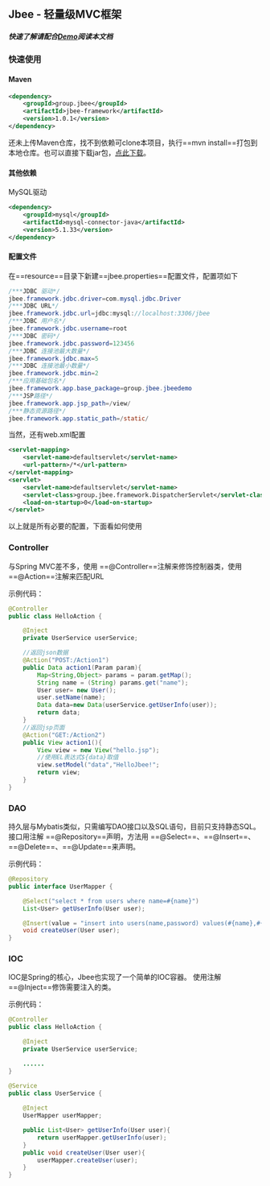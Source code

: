 ## Jbee -  轻量级MVC框架

##### 快速了解请配合[Demo](https://github.com/emmmhby/Jbeedemo)阅读本文档

### 快速使用

#### Maven
```XML
<dependency>
    <groupId>group.jbee</groupId>
    <artifactId>jbee-framework</artifactId>
    <version>1.0.1</version>
</dependency>
```
还未上传Maven仓库，找不到依赖可clone本项目，执行==mvn
install==打包到本地仓库。也可以直接下载jar包，[点此下载](https://pan.baidu.com/s/1mkmpWWK)。

#### 其他依赖
MySQL驱动
```XML
<dependency>
    <groupId>mysql</groupId>
    <artifactId>mysql-connector-java</artifactId>
    <version>5.1.33</version>
</dependency>
```
#### 配置文件
在==resource==目录下新建==jbee.properties==配置文件，配置项如下

```Java
/***JDBC 驱动*/
jbee.framework.jdbc.driver=com.mysql.jdbc.Driver
/***JDBC URL*/
jbee.framework.jdbc.url=jdbc:mysql://localhost:3306/jbee
/***JDBC 用户名*/
jbee.framework.jdbc.username=root
/***JDBC 密码*/
jbee.framework.jdbc.password=123456
/***JDBC 连接池最大数量*/
jbee.framework.jdbc.max=5
/***JDBC 连接池最小数量*/
jbee.framework.jdbc.min=2
/***应用基础包名*/
jbee.framework.app.base_package=group.jbee.jbeedemo
/***JSP路径*/
jbee.framework.app.jsp_path=/view/
/***静态资源路径*/
jbee.framework.app.static_path=/static/
```
当然，还有web.xml配置

```XML
<servlet-mapping>
    <servlet-name>defaultservlet</servlet-name>
    <url-pattern>/*</url-pattern>
</servlet-mapping>
<servlet>
    <servlet-name>defaultservlet</servlet-name>
    <servlet-class>group.jbee.framework.DispatcherServlet</servlet-class>
    <load-on-startup>0</load-on-startup>
</servlet>
```
以上就是所有必要的配置，下面看如何使用

### Controller
与Spring MVC差不多，使用 ==@Controller==注解来修饰控制器类，使用 ==@Action==注解来匹配URL

示例代码：
```Java
@Controller
public class HelloAction {

    @Inject
    private UserService userService;

    //返回json数据
    @Action("POST:/Action1")
    public Data action1(Param param){
        Map<String,Object> params = param.getMap();
        String name = (String) params.get("name");
        User user= new User();
        user.setName(name);
        Data data=new Data(userService.getUserInfo(user));
        return data;
    }
    //返回jsp页面
    @Action("GET:/Action2")
    public View action1(){
        View view = new View("hello.jsp");
        //使用EL表达式${data}取值
        view.setModel("data","HelloJbee!";
        return view;
    }
}
```
### DAO
持久层与Mybatis类似，只需编写DAO接口以及SQL语句，目前只支持静态SQL。接口用注解 ==@Repository==声明，方法用 ==@Select==、==@Insert==、==@Delete==、==@Update==来声明。
 
 示例代码：
 
```Java
@Repository
public interface UserMapper {

    @Select("select * from users where name=#{name}")
    List<User> getUserInfo(User user);

    @Insert(value = "insert into users(name,password) values(#{name},#{password})")
    void createUser(User user);
}
```
### IOC
IOC是Spring的核心，Jbee也实现了一个简单的IOC容器。
使用注解 ==@Inject==修饰需要注入的类。

示例代码：


```Java
@Controller
public class HelloAction {

    @Inject
    private UserService userService;

    ......
}
```
```Java
@Service
public class UserService {
    
    @Inject
    UserMapper userMapper;

    public List<User> getUserInfo(User user){
        return userMapper.getUserInfo(user);
    }
    public void createUser(User user){
        userMapper.createUser(user);
    }
}
```
